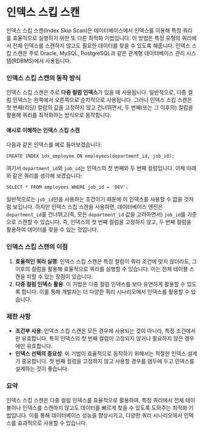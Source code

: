 # 인덱스 스킵 스캔

인덱스 스킵 스캔(Index Skip Scan)은 데이터베이스에서 인덱스를 이용해 특정 쿼리를 효율적으로 실행하기 위한 또 다른 최적화 기법입니다. 이 방법은 특정 유형의 쿼리에서 전체 인덱스를 스캔하지 않고도 필요한 데이터를 찾을 수 있도록 해줍니다. 인덱스 스킵 스캔은 주로 Oracle, MySQL, PostgreSQL과 같은 관계형 데이터베이스 관리 시스템(RDBMS)에서 사용됩니다.

### 인덱스 스킵 스캔의 동작 방식

인덱스 스킵 스캔은 주로 **다중 컬럼 인덱스**가 있을 때 사용됩니다. 일반적으로, 다중 컬럼 인덱스는 왼쪽에서 오른쪽으로 순차적으로 사용됩니다. 그러나 인덱스 스킵 스캔은 첫 번째(리딩) 컬럼의 값을 고정하지 않고 건너뛰면서, 두 번째(또는 그 이후의) 컬럼을 활용해 쿼리를 최적화하는 방식으로 동작합니다.

#### 예시로 이해하는 인덱스 스킵 스캔

다음과 같은 인덱스를 예로 들어보겠습니다:

`CREATE INDEX idx_employee ON employees(department_id, job_id);`

여기서 `department_id`와 `job_id`는 인덱스의 첫 번째와 두 번째 컬럼입니다. 이제 아래와 같은 쿼리를 생각해 보겠습니다:

`SELECT * FROM employees WHERE job_id = 'DEV';`

일반적으로는 `job_id`만을 사용하는 조건이기 때문에 이 인덱스를 사용할 수 없을 것처럼 보입니다. 하지만 인덱스 스킵 스캔을 사용하면, 데이터베이스 엔진은 `department_id`를 건너뛰고(즉, 모든 `department_id` 값을 고려하면서) `job_id`를 기준으로 스캔할 수 있습니다. 즉, 인덱스의 첫 번째 컬럼을 고정하지 않고, 두 번째 컬럼을 활용하여 데이터를 찾을 수 있는 것입니다.

### 인덱스 스킵 스캔의 이점

1. **효율적인 쿼리 실행**: 인덱스 스킵 스캔은 특정 컬럼이 쿼리 조건에 맞지 않더라도, 그 이후의 컬럼을 활용해 효율적으로 쿼리를 실행할 수 있습니다. 이는 전체 테이블 스캔을 피할 수 있는 장점이 있습니다.
2. **다중 컬럼 인덱스 활용**: 이 기법은 다중 컬럼 인덱스를 보다 유연하게 활용할 수 있도록 합니다. 이를 통해 개발자는 더 다양한 쿼리 시나리오에서 인덱스를 활용할 수 있습니다.

### 제한 사항

- **조건부 사용**: 인덱스 스킵 스캔은 모든 경우에 사용되는 것이 아니라, 특정 조건에서만 유효합니다. 특히 인덱스의 첫 번째 컬럼이 고정되지 않거나 필요하지 않은 경우에만 유효합니다.
- **인덱스 선택의 중요성**: 이 기법이 효율적으로 동작하기 위해서는 적절한 인덱스 설계가 중요합니다. 첫 번째 컬럼을 고정하지 않고 사용할 경우를 염두에 두고 인덱스를 설계하는 것이 좋습니다.

### 요약

인덱스 스킵 스캔은 다중 컬럼 인덱스를 효율적으로 활용하여, 특정 쿼리에서 전체 테이블이나 인덱스를 스캔하지 않고도 데이터를 빠르게 찾을 수 있도록 도와주는 최적화 기법입니다. 이를 통해 데이터베이스 성능을 향상시키고, 다양한 쿼리 시나리오에서 인덱스를 효과적으로 사용할 수 있습니다.
